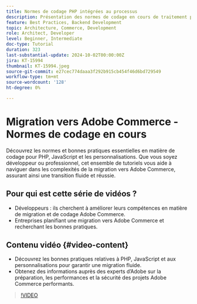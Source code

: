 ```yaml
---
title: Normes de codage PHP intégrées au processus
description: Présentation des normes de codage en cours de traitement pour la migration vers Adobe Commerce, couvrant PHP, JavaScript et les bonnes pratiques relatives aux personnalisations.
feature: Best Practices, Backend Development
topic: Architecture, Commerce, Development
role: Architect, Developer
level: Beginner, Intermediate
doc-type: Tutorial
duration: 323
last-substantial-update: 2024-10-02T00:00:00Z
jira: KT-15994
thumbnail: KT-15994.jpeg
source-git-commit: e27cec774daaa3f292b915cb454f46d6bd729549
workflow-type: tm+mt
source-wordcount: '128'
ht-degree: 0%

---
```



# Migration vers Adobe Commerce - Normes de codage en cours

Découvrez les normes et bonnes pratiques essentielles en matière de codage pour PHP, JavaScript et les personnalisations. Que vous soyez développeur ou professionnel, cet ensemble de tutoriels vous aide à naviguer dans les complexités de la migration vers Adobe Commerce, assurant ainsi une transition fluide et réussie.

## Pour qui est cette série de vidéos ?

* Développeurs : ils cherchent à améliorer leurs compétences en matière de migration et de codage Adobe Commerce.
* Entreprises planifiant une migration vers Adobe Commerce et recherchant les bonnes pratiques.

## Contenu vidéo {#video-content}

* Découvrez les bonnes pratiques relatives à PHP, JavaScript et aux personnalisations pour garantir une migration fluide.
* Obtenez des informations auprès des experts d’Adobe sur la préparation, les performances et la sécurité des projets Adobe Commerce performants.

>[!VIDEO](https://video.tv.adobe.com/v/3434857?learn=on)
